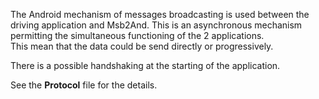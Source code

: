 The Android mechanism of messages broadcasting is used between
the driving application and Msb2And. This is an asynchronous
mechanism permitting the simultaneous functioning of the 2 applications.  
This mean that the data could be send directly or progressively.

There is a possible handshaking at the starting of the application.

See the **Protocol** file for the details.

